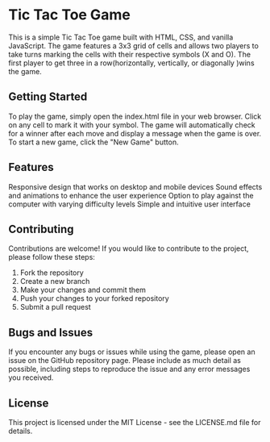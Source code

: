 # Tic Tac Toe Game

This is a simple Tic Tac Toe game built with HTML, CSS, and vanilla JavaScript. The game features a 3x3 grid of cells and allows two players to take turns marking the cells with their respective symbols (X and O). The first player to get three in a row(horizontally, vertically, or diagonally )wins the game.

## Getting Started

To play the game, simply open the index.html file in your web browser. Click on any cell to mark it with your symbol. The game will automatically check for a winner after each move and display a message when the game is over. To start a new game, click the "New Game" button.

## Features

Responsive design that works on desktop and mobile devices
Sound effects and animations to enhance the user experience
Option to play against the computer with varying difficulty levels
Simple and intuitive user interface

## Contributing

Contributions are welcome! If you would like to contribute to the project, please follow these steps:

1. Fork the repository
2. Create a new branch
3. Make your changes and commit them
4. Push your changes to your forked repository
5. Submit a pull request

## Bugs and Issues

If you encounter any bugs or issues while using the game, please open an issue on the GitHub repository page. Please include as much detail as possible, including steps to reproduce the issue and any error messages you received.

## License
This project is licensed under the MIT License - see the LICENSE.md file for details.